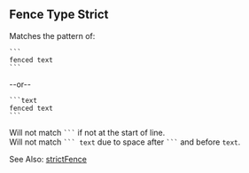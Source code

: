 ## Fence Type Strict

Matches the pattern of:

````text
```
fenced text
```
````

--or--

````text
```text
fenced text
```
````

Will not match <code>&#96;&#96;&#96;</code> if not at the start of line.  
Will not match <code>&#96;&#96;&#96;   text</code> due to space after <code>&#96;&#96;&#96;</code> and before `text`.

See Also: [strictFence](/grunt-build-include/classes/fences.strictfence.html)  